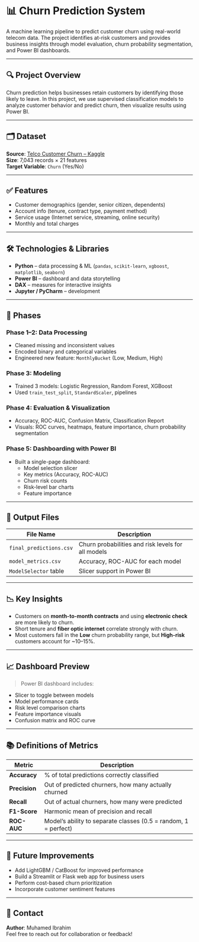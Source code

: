 # 📊 Churn Prediction System

A machine learning pipeline to predict customer churn using real-world telecom data. The project identifies at-risk customers and provides business insights through model evaluation, churn probability segmentation, and Power BI dashboards.

---

## 🔍 Project Overview

Churn prediction helps businesses retain customers by identifying those likely to leave. In this project, we use supervised classification models to analyze customer behavior and predict churn, then visualize results using Power BI.

---

## 🗂️ Dataset

**Source**: [Telco Customer Churn – Kaggle](https://www.kaggle.com/datasets/blastchar/telco-customer-churn)  
**Size**: 7,043 records × 21 features  
**Target Variable**: `Churn` (Yes/No)

---

## ✅ Features

- Customer demographics (gender, senior citizen, dependents)
- Account info (tenure, contract type, payment method)
- Service usage (Internet service, streaming, online security)
- Monthly and total charges

---

## 🛠️ Technologies & Libraries

- **Python** – data processing & ML (`pandas`, `scikit-learn`, `xgboost`, `matplotlib`, `seaborn`)
- **Power BI** – dashboard and data storytelling
- **DAX** – measures for interactive insights
- **Jupyter / PyCharm** – development

---

## 📌 Phases

### Phase 1–2: Data Processing
- Cleaned missing and inconsistent values
- Encoded binary and categorical variables
- Engineered new feature: `MonthlyBucket` (Low, Medium, High)

### Phase 3: Modeling
- Trained 3 models: Logistic Regression, Random Forest, XGBoost
- Used `train_test_split`, `StandardScaler`, pipelines

### Phase 4: Evaluation & Visualization
- Accuracy, ROC-AUC, Confusion Matrix, Classification Report
- Visuals: ROC curves, heatmaps, feature importance, churn probability segmentation

### Phase 5: Dashboarding with Power BI
- Built a single-page dashboard:
  - Model selection slicer
  - Key metrics (Accuracy, ROC-AUC)
  - Churn risk counts
  - Risk-level bar charts
  - Feature importance

---

## 📁 Output Files

| File Name | Description |
|-----------|-------------|
| `final_predictions.csv` | Churn probabilities and risk levels for all models |
| `model_metrics.csv`     | Accuracy, ROC-AUC for each model |
| `ModelSelector` table   | Slicer support in Power BI |

---

## 📉 Key Insights

- Customers on **month-to-month contracts** and using **electronic check** are more likely to churn.
- Short tenure and **fiber optic internet** correlate strongly with churn.
- Most customers fall in the **Low** churn probability range, but **High-risk** customers account for ~10–15%.

---

## 📈 Dashboard Preview

> Power BI dashboard includes:
- Slicer to toggle between models
- Model performance cards
- Risk level comparison charts
- Feature importance visuals
- Confusion matrix and ROC curve

---

## 📚 Definitions of Metrics

| Metric | Description |
|--------|-------------|
| **Accuracy** | % of total predictions correctly classified |
| **Precision** | Out of predicted churners, how many actually churned |
| **Recall** | Out of actual churners, how many were predicted |
| **F1-Score** | Harmonic mean of precision and recall |
| **ROC-AUC** | Model’s ability to separate classes (0.5 = random, 1 = perfect) |

---

## 🚀 Future Improvements

- Add LightGBM / CatBoost for improved performance
- Build a Streamlit or Flask web app for business users
- Perform cost-based churn prioritization
- Incorporate customer sentiment features

---

## 🤝 Contact

**Author**: Muhamed Ibrahim  
Feel free to reach out for collaboration or feedback!

